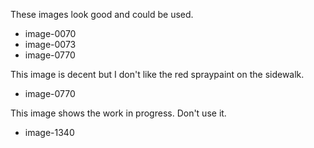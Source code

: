 These images look good and could be used.

- image-0070
- image-0073
- image-0770

This image is decent but I don't like the red spraypaint on the sidewalk.

- image-0770

This image shows the work in progress. Don't use it.

- image-1340
